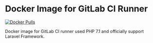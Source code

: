 # Docker Image for GitLab CI Runner
[![Docker Pulls](https://img.shields.io/docker/pulls/nmfzone/gitlab-ci-laravel.svg)](https://hub.docker.com/r/nmfzone/gitlab-ci-laravel/)

Docker image for GitLab CI runner used PHP 7.1 and officially support Laravel Framework.
